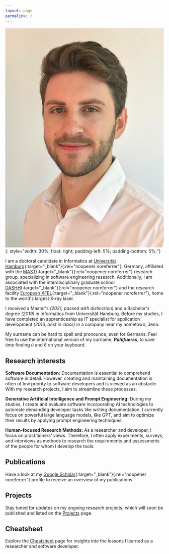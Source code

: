 ```yaml
---
layout: page
permalink: /
---
```


![Profile photo of Tim](/assets/images/tim.png){: style="width: 30%; float: right; padding-left: 5%; padding-bottom: 5%;"}

I am a doctoral candidate in Informatics at [Universität Hamburg](https://www.uni-hamburg.de/en.html){:target="_blank"}{:rel="noopener noreferrer"}, Germany, affiliated with the [MAST](https://www.inf.uni-hamburg.de/en/inst/ab/mast/){:target="_blank"}{:rel="noopener noreferrer"} research group, specializing in software engineering research.
Additionally, I am associated with the interdisciplinary graduate school [DASHH](https://www.dashh.org){:target="_blank"}{:rel="noopener noreferrer"} and the research facility [European XFEL](https://www.xfel.eu/index_eng.html){:target="_blank"}{:rel="noopener noreferrer"}, home to the world's largest X-ray laser.

I received a Master's _(2021, passed with distinction)_ and a Bachelor's degree _(2019)_ in Informatics from Universität Hamburg.
Before my studies, I have completed an apprenticeship as IT specialist for application development _(2016, best in class)_ in a company near my hometown, Jena.

My surname can be hard to spell and pronounce, even for Germans.
Feel free to use the international version of my surname, ___Puhlfuerss___, to save time finding _ü_ and _ß_ on your keyboard.

## Research interests

__Software Documentation:__
Documentation is essential to comprehend software in detail.
However, creating and maintaining documentation is often of low priority to software developers and is viewed as an obstacle.
With my research projects, I aim to streamline these processes.

__Generative Artificial Intelligence and Prompt Engineering:__
During my studies, I create and evaluate software incorporating AI technologies to automate demanding developer tasks like writing documentation.
I currently focus on powerful large language models, like GPT, and aim to optimize their results by applying prompt engineering techniques.

__Human-focused Research Methods:__
As a researcher and developer, I focus on practitioners' views.
Therefore, I often apply experiments, surveys, and interviews as methods to research the requirements and assessments of the people for whom I develop the tools.

## Publications

Have a look at my [Google Scholar](https://scholar.google.com/citations?user=yCwlqboAAAAJ&hl=en&oi=ao){:target="_blank"}{:rel="noopener noreferrer"} profile to receive an overview of my publications.

## Projects

Stay tuned for updates on my ongoing research projects, which will soon be published and listed on the [Projects](projects) page.

## Cheatsheet

Explore the [Cheatsheet](cheatsheet) page for insights into the lessons I learned as a researcher and software developer.
